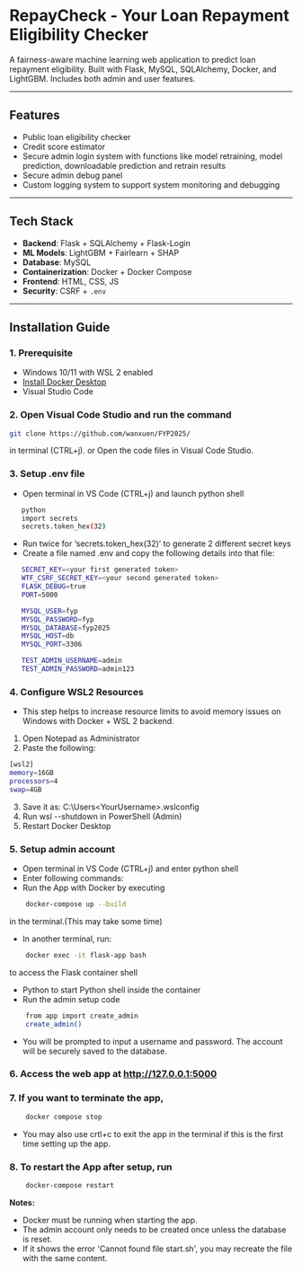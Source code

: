 
# RepayCheck - Your Loan Repayment Eligibility Checker

A fairness-aware machine learning web application to predict loan repayment eligibility. Built with Flask, MySQL, SQLAlchemy, Docker, and LightGBM. Includes both admin and user features.

---

## Features

- Public loan eligibility checker 
- Credit score estimator
- Secure admin login system with functions like model retraining, model prediction, downloadable prediction and retrain results
- Secure admin debug panel
- Custom logging system to support system monitoring and debugging

---

## Tech Stack

- **Backend**: Flask + SQLAlchemy + Flask-Login
- **ML Models**: LightGBM + Fairlearn + SHAP
- **Database**: MySQL
- **Containerization**: Docker + Docker Compose
- **Frontend**: HTML, CSS, JS 
- **Security**: CSRF + `.env`

---

## Installation Guide

### 1. Prerequisite
- Windows 10/11 with WSL 2 enabled
- [Install Docker Desktop](https://www.docker.com/products/docker-desktop/)
- Visual Studio Code 


### 2. Open Visual Code Studio and run the command 
```bash
git clone https://github.com/wanxuen/FYP2025/
```
in terminal (CTRL+j). or Open the code files in Visual Code Studio. 
### 3. Setup .env file
-	Open terminal in VS Code (CTRL+j) and launch python shell
 ```bash
    python
    import secrets
    secrets.token_hex(32)
```
-   Run twice for ‘secrets.token_hex(32)’ to generate 2 different secret keys
-   Create a file named .env and copy the following details into that file:
 ```bash
    SECRET_KEY=<your first generated token>
    WTF_CSRF_SECRET_KEY=<your second generated token>
    FLASK_DEBUG=true
    PORT=5000

    MYSQL_USER=fyp
    MYSQL_PASSWORD=fyp
    MYSQL_DATABASE=fyp2025
    MYSQL_HOST=db
    MYSQL_PORT=3306

    TEST_ADMIN_USERNAME=admin
    TEST_ADMIN_PASSWORD=admin123
```

### 4.	Configure WSL2 Resources 
-	This step helps to increase resource limits to avoid memory issues on Windows with Docker + WSL 2 backend. 
1.	Open Notepad as Administrator
2.	Paste the following:
```bash
[wsl2]
memory=16GB
processors=4
swap=4GB
```
3.	Save it as: C:\Users\<YourUsername>\.wslconfig 
4.	Run wsl --shutdown in PowerShell (Admin) 
5.	Restart Docker Desktop

### 5.	Setup admin account 
-	Open terminal in VS Code (CTRL+j) and enter python shell
-	Enter following commands:
-	Run the App with Docker by executing 
```bash
    docker-compose up --build
```
in the terminal.(This may take some time)
-	In another terminal, run: 
```bash
    docker exec -it flask-app bash
```
to access the Flask container shell
-	Python to start Python shell inside the container
-	Run the admin setup code
```bash
    from app import create_admin
    create_admin()
```
-	You will be prompted to input a username and password. The account will be securely saved to the database.

### 6.	Access the web app at http://127.0.0.1:5000 
### 7.	If you want to terminate the app,
```bash
    docker compose stop
```
- You may also use crtl+c to exit the app in the terminal if this is the first time setting up the app. 
### 8.	To restart the App after setup, run 
```bash
    docker-compose restart
```

**Notes:**
- Docker must be running when starting the app.
- The admin account only needs to be created once unless the database is reset.
- If it shows the error 'Cannot found file start.sh', you may recreate the file with the same content. 

